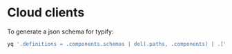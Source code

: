 # Cloud clients

To generate a json schema for typify:

```bash
yq '.definitions = .components.schemas | del(.paths, .components) | .["$schema"] = "http://json-schema.org/draft-07/schema#" | (.. | select(.type? == "string" and .pattern != null)) |= del(.pattern) | .' ../restate-cloud/generated/schema/openapi.yaml > cli/src/clients/cloud/schema.json
```
